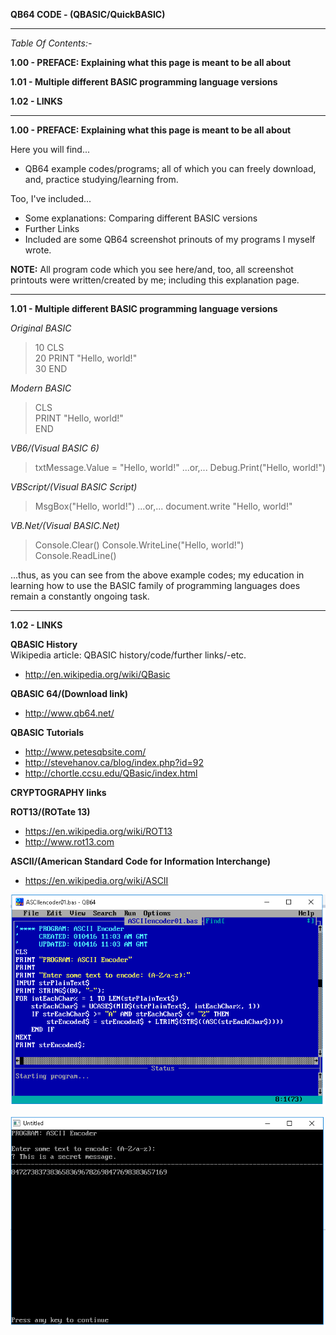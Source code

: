 **QB64 CODE - (QBASIC/QuickBASIC)** 

-----

_Table Of Contents:-_

**1.00 - PREFACE: Explaining what this page is meant to be all about** 

**1.01 - Multiple different BASIC programming language versions** 

**1.02 - LINKS**      

-----

**1.00 - PREFACE: Explaining what this page is meant to be all about** 

Here you will find...
* QB64 example codes/programs; all of which you can freely download, and, practice studying/learning from.

Too, I've included...
* Some explanations: Comparing different BASIC versions
* Further Links
* Included are some QB64 screenshot prinouts of my programs I myself wrote.

**NOTE:** All program code which you see here/and, too, all screenshot printouts were written/created by me; including this explanation page.

-----

**1.01 - Multiple different BASIC programming language versions** 

_Original BASIC_

>10 CLS  
>20 PRINT "Hello, world!"  
>30 END

_Modern BASIC_

>CLS  
>PRINT "Hello, world!"  
>END

_VB6/(Visual BASIC 6)_

>txtMessage.Value = "Hello, world!"
...or,...
>Debug.Print("Hello, world!")

_VBScript/(Visual BASIC Script)_

>MsgBox\("Hello, world!"\)
...or,...
>document.write "Hello, world!"

_VB.Net/(Visual BASIC.Net)_

>Console.Clear()
>Console.WriteLine("Hello, world!")
>Console.ReadLine()

...thus, as you can see from the above example codes; my education in learning how to use the BASIC family of programming languages does remain a constantly ongoing task.

-----

**1.02 - LINKS**      

**QBASIC History**  
Wikipedia article: QBASIC history/code/further links/-etc.  
* http://en.wikipedia.org/wiki/QBasic

**QBASIC 64/(Download link)**
* http://www.qb64.net/  

**QBASIC Tutorials**      
* http://www.petesqbsite.com/  
* http://stevehanov.ca/blog/index.php?id=92  
* http://chortle.ccsu.edu/QBasic/index.html  

**CRYPTOGRAPHY links**

**ROT13/(ROTate 13)**
* https://en.wikipedia.org/wiki/ROT13  
* http://www.rot13.com  

**ASCII/(American Standard Code for Information Interchange)**
* https://en.wikipedia.org/wiki/ASCII  

![My ASCII Encoder program screenshot pic](\ASCIIencoder01a.png)

![My ASCII Encoder program screenshot pic](\ASCIIencoder01b.png)
